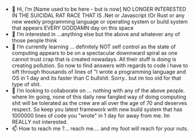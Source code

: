 - 👋 Hi, I’m [Name used to be here - but is now]  NO LONGER INTERESTED IN THE SUICIDAL RAT RACE THAT IS .Net or Javascript (Or Rust or any new weekly programming language or operating system or build system  that appears EVERY GODDAMN day on this space
- 👀 I’m interested in ...anything else but the above and whatever any of those people think
- 🌱 I’m currently learning ... definitely NOT self control as the state of computing appears to be on a spectacular downnward spiral as one cannot trust crap that is created nowadays. All their stuff is doing is creating pollution. So now to find answers with regards to code i have to sift through thousands of lines of "I wrote a programming language and OS in 1 day and its faster than C bullshit. Sorry.. but im too old for that type of shit.
- 💞️ I’m looking to collaborate on ... nothing with any of the above people. where Im going, none of this daily new fangled way of doing computing shit will be tolerated as the crew are all over the age of 70 and deserves respect. So keep you latest framework with new build system that has 1000000 lines of code you "wrote" in 1 day for away from me. Im REALLY not interested.
- 📫 How to reach me ?... reach me.... and my foot will reach for your nuts.

<!---
is a ✨ special ✨ repository because its `README.md` (this file) appears on your GitHub profile.
You can click the Preview link to take a look at your changes.
--->
